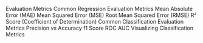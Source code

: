 Evaluation Metrics
Common Regression Evaluation Metrics
Mean Absolute Error (MAE)
 Mean Squared Error (MSE)
Root Mean Squared Error (RMSE)
R² Score (Coefficient of Determination)
Common Classification Evaluation Metrics
Precision vs Accuracy
f1 Score
ROC AUC
Visualizing Classification Metrics
